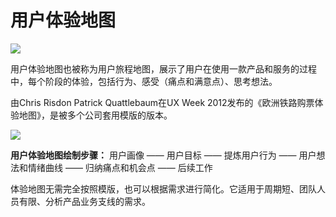 # 用户体验地图

![](https://image.yunyingpai.com/wp/2021/11/bnt2hGWKXLgMhm43uIoj.png)

用户体验地图也被称为用户旅程地图，展示了用户在使用一款产品和服务的过程中，每个阶段的体验，包括行为、感受（痛点和满意点）、思考想法。

由Chris Risdon Patrick Quattlebaum在UX Week 2012发布的《欧洲铁路购票体验地图》，是被多个公司套用模版的版本。

![](https://image.yunyingpai.com/wp/2021/11/oNgXDznXBcJaVujtwQvO.png)

**用户体验地图绘制步骤：** 用户画像 —— 用户目标 —— 提炼用户行为 —— 用户想法和情绪曲线 —— 归纳痛点和机会点 —— 后续工作

体验地图无需完全按照模版，也可以根据需求进行简化。它适用于周期短、团队人员有限、分析产品业务支线的需求。
